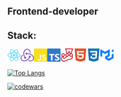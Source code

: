 ## Frontend-developer

## Stack:

<img align="left" alt="react" width="30" src="./src/icons/react.svg"/>
<img align="left" alt="redux" width="30" src="./src/icons/redux.svg"/>
<img align="left" alt="js" width="30" src="./src/icons/javascript.svg"/>
<img align="left" alt="ts" width="30" src="./src/icons/typescript.svg"/>
<img align="left" alt="jest" width="30" src="./src/icons/jest.svg"/>
<img align="left" alt="html" width="30" src="./src/icons/html5.svg"/>
<img align="left" alt="css" width="30" src="./src/icons/css3.svg"/>
<img alt="mui" width="30" src="./src/icons/mui.svg"/>


[![Top Langs](https://github-readme-stats.vercel.app/api/top-langs/?username=ncsoftt2&layout=compact)](https://github.com/ncsoftt2)

[![codewars](https://www.codewars.com/users/nonamesecond/badges/large)](https://www.codewars.com/users/nonamesecond)
